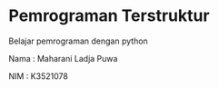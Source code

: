 # Pemrograman Terstruktur
Belajar pemrograman dengan python

Nama : Maharani Ladja Puwa

NIM  : K3521078
